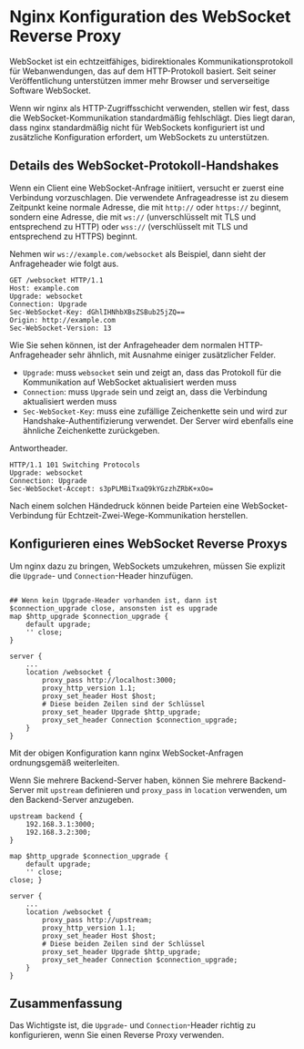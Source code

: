 # Nginx Konfiguration des WebSocket Reverse Proxy

WebSocket ist ein echtzeitfähiges, bidirektionales Kommunikationsprotokoll für Webanwendungen, das auf dem HTTP-Protokoll basiert. Seit seiner Veröffentlichung unterstützen immer mehr Browser und serverseitige Software WebSocket.

Wenn wir nginx als HTTP-Zugriffsschicht verwenden, stellen wir fest, dass die WebSocket-Kommunikation standardmäßig fehlschlägt. Dies liegt daran, dass nginx standardmäßig nicht für WebSockets konfiguriert ist und zusätzliche Konfiguration erfordert, um WebSockets zu unterstützen.

## Details des WebSocket-Protokoll-Handshakes

Wenn ein Client eine WebSocket-Anfrage initiiert, versucht er zuerst eine Verbindung vorzuschlagen. Die verwendete Anfrageadresse ist zu diesem Zeitpunkt keine normale Adresse, die mit `http://` oder `https://` beginnt, sondern eine Adresse, die mit `ws://` (unverschlüsselt mit TLS und entsprechend zu HTTP) oder `wss://` (verschlüsselt mit TLS und entsprechend zu HTTPS) beginnt.

Nehmen wir `ws://example.com/websocket` als Beispiel, dann sieht der Anfrageheader wie folgt aus.

```
GET /websocket HTTP/1.1
Host: example.com
Upgrade: websocket
Connection: Upgrade
Sec-WebSocket-Key: dGhlIHNhbXBsZSBub25jZQ==
Origin: http://example.com
Sec-WebSocket-Version: 13
```

Wie Sie sehen können, ist der Anfrageheader dem normalen HTTP-Anfrageheader sehr ähnlich, mit Ausnahme einiger zusätzlicher Felder.

- `Upgrade`: muss `websocket` sein und zeigt an, dass das Protokoll für die Kommunikation auf WebSocket aktualisiert werden muss
- `Connection`: muss `Upgrade` sein und zeigt an, dass die Verbindung aktualisiert werden muss
- `Sec-WebSocket-Key`: muss eine zufällige Zeichenkette sein und wird zur Handshake-Authentifizierung verwendet. Der Server wird ebenfalls eine ähnliche Zeichenkette zurückgeben.

Antwortheader.

```
HTTP/1.1 101 Switching Protocols
Upgrade: websocket
Connection: Upgrade
Sec-WebSocket-Accept: s3pPLMBiTxaQ9kYGzzhZRbK+xOo=
```

Nach einem solchen Händedruck können beide Parteien eine WebSocket-Verbindung für Echtzeit-Zwei-Wege-Kommunikation herstellen.

## Konfigurieren eines WebSocket Reverse Proxys

Um nginx dazu zu bringen, WebSockets umzukehren, müssen Sie explizit die `Upgrade`- und `Connection`-Header hinzufügen.

```

## Wenn kein Upgrade-Header vorhanden ist, dann ist $connection_upgrade close, ansonsten ist es upgrade
map $http_upgrade $connection_upgrade {
    default upgrade;
    '' close;
}

server {
    ...
    location /websocket {
        proxy_pass http://localhost:3000;
        proxy_http_version 1.1;
        proxy_set_header Host $host;
        # Diese beiden Zeilen sind der Schlüssel
        proxy_set_header Upgrade $http_upgrade;
        proxy_set_header Connection $connection_upgrade;
    }
}
```

Mit der obigen Konfiguration kann nginx WebSocket-Anfragen ordnungsgemäß weiterleiten.

Wenn Sie mehrere Backend-Server haben, können Sie mehrere Backend-Server mit `upstream` definieren und `proxy_pass` in `location` verwenden, um den Backend-Server anzugeben.

```
upstream backend {
    192.168.3.1:3000;
    192.168.3.2:300;
}

map $http_upgrade $connection_upgrade {
    default upgrade;
    '' close;
close; }

server {
    ...
    location /websocket {
        proxy_pass http://upstream;
        proxy_http_version 1.1;
        proxy_set_header Host $host;
        # Diese beiden Zeilen sind der Schlüssel
        proxy_set_header Upgrade $http_upgrade;
        proxy_set_header Connection $connection_upgrade;
    }
}
```

## Zusammenfassung

Das Wichtigste ist, die `Upgrade`- und `Connection`-Header richtig zu konfigurieren, wenn Sie einen Reverse Proxy verwenden.